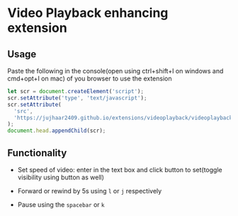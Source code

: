 # Video Playback enhancing extension

## Usage

Paste the following in the console(open using ctrl+shift+I on windows and cmd+opt+I on mac) of you browser to use the extension

```js
let scr = document.createElement('script');
scr.setAttribute('type', 'text/javascript');
scr.setAttribute(
  'src',
  'https://jujhaar2409.github.io/extensions/videoplayback/videoplayback.js',
);
document.head.appendChild(scr);
```

## Functionality

- Set speed of video: enter in the text box and click button to set(toggle
  visibility using button as well)

- Forward or rewind by 5s using `l` or `j` respectively

- Pause using the `spacebar` or `k`
